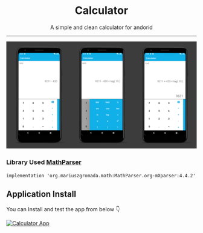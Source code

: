 <h1 align = "center">Calculator</h1>

<p align="center">  
A simple and clean calculator for andorid<br>
</p>
<hr>
<p align="center">
<img src="/assets/calculator.png" width=900>
</p>

### Library Used  [MathParser](https://github.com/mariuszgromada/MathParser.org-mXparser)
```
implementation 'org.mariuszgromada.math:MathParser.org-mXparser:4.4.2'
```
## Application Install
You can Install and test the app from below 👇

[![Calculator App](https://img.shields.io/badge/Calculator-APK-lightgrey?style=for-the-badge&logo=android)](https://github.com/XtremeDevX/Calculator/raw/main/assets/Calculator.apk)
